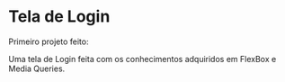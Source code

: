 # Tela de Login #
 Primeiro projeto feito:
 
 Uma tela de Login feita com os conhecimentos adquiridos em FlexBox e Media Queries.
